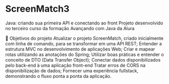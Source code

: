 # ScreenMatch3
Java: criando sua primeira API e conectando ao front
Projeto desenvolvido no terceiro curso da formação Avançando com Java da Alura

🔨 Objetivos do projeto
Atualizar o projeto ScreenMatch, criado inicialmente com linha de comando, para se transformar em uma API REST;
Entender a estrutura MVC no desenvolvimento de aplicações Web;
Criar e mapear rotas utilizando as anotações do Spring;
Utilizar boas práticas e entender o conceito de DTO (Data Transfer Object);
Conectar dados disponibilizados pelo back-end à uma aplicação front-end
Tratar erros de CORS na disponibilização de dados;
Fornecer uma experiência fullstack, demonstrando o fluxo ponta a ponta da aplicação.
